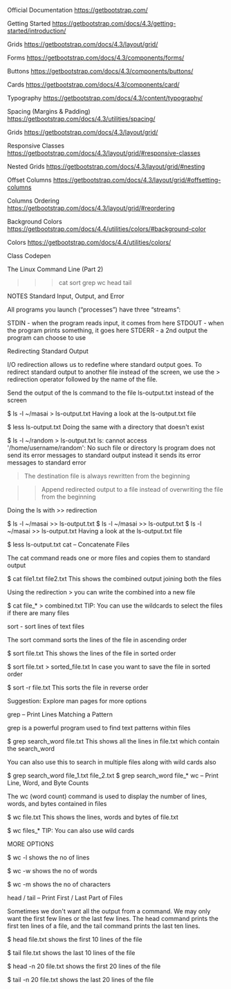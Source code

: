 Official Documentation https://getbootstrap.com/

Getting Started https://getbootstrap.com/docs/4.3/getting-started/introduction/

Grids
https://getbootstrap.com/docs/4.3/layout/grid/

Forms
https://getbootstrap.com/docs/4.3/components/forms/

Buttons
https://getbootstrap.com/docs/4.3/components/buttons/

Cards
https://getbootstrap.com/docs/4.3/components/card/

Typography
https://getbootstrap.com/docs/4.3/content/typography/

Spacing (Margins & Padding)
https://getbootstrap.com/docs/4.3/utilities/spacing/


Grids
https://getbootstrap.com/docs/4.3/layout/grid/

Responsive Classes
https://getbootstrap.com/docs/4.3/layout/grid/#responsive-classes

Nested Grids
https://getbootstrap.com/docs/4.3/layout/grid/#nesting

Offset Columns
https://getbootstrap.com/docs/4.3/layout/grid/#offsetting-columns

Columns Ordering
https://getbootstrap.com/docs/4.3/layout/grid/#reordering

Background Colors https://getbootstrap.com/docs/4.4/utilities/colors/#background-color

Colors https://getbootstrap.com/docs/4.4/utilities/colors/

Class Codepen

The Linux Command Line (Part 2)

> >> cat sort grep wc head tail

NOTES
Standard Input, Output, and Error

All programs you launch (“processes”) have three “streams”:

STDIN - when the program reads input, it comes from here STDOUT - when the program prints something, it goes here STDERR - a 2nd output the program can choose to use

Redirecting Standard Output

I/O redirection allows us to redefine where standard output goes. To redirect standard output to another file instead of the screen, we use the > redirection operator followed by the name of the file.

Send the output of the ls command to the file ls-output.txt instead of the screen

$ ls -l ~/masai > ls-output.txt
Having a look at the ls-output.txt file

$ less ls-output.txt
Doing the same with a directory that doesn't exist

$ ls -l ~/random > ls-output.txt
ls: cannot access '/home/username/random': No such file or directory
ls program does not send its error messages to standard output instead it sends its error messages to standard error

> The destination file is always rewritten from the beginning

>> Append redirected output to a file instead of overwriting the file from the beginning

Doing the ls with >> redirection

$ ls -l ~/masai >> ls-output.txt
$ ls -l ~/masai >> ls-output.txt
$ ls -l ~/masai >> ls-output.txt
Having a look at the ls-output.txt file

$ less ls-output.txt
cat – Concatenate Files

The cat command reads one or more files and copies them to standard output

$ cat file1.txt file2.txt
This shows the combined output joining both the files

Using the redirection > you can write the combined into a new file

$ cat file_* > combined.txt
TIP: You can use the wildcards to select the files if there are many files

sort - sort lines of text files

The sort command sorts the lines of the file in ascending order

$ sort file.txt
This shows the lines of the file in sorted order

$ sort file.txt > sorted_file.txt
In case you want to save the file in sorted order

$ sort -r file.txt
This sorts the file in reverse order

Suggestion: Explore man pages for more options

grep – Print Lines Matching a Pattern

grep is a powerful program used to find text patterns within files

$ grep search_word file.txt
This shows all the lines in file.txt which contain the search_word

You can also use this to search in multiple files along with wild cards also

$ grep search_word file_1.txt file_2.txt 
$ grep search_word file_*
wc – Print Line, Word, and Byte Counts

The wc (word count) command is used to display the number of lines, words, and bytes contained in files

$ wc file.txt
This shows the lines, words and bytes of file.txt

$ wc files_*
TIP: You can also use wild cards

MORE OPTIONS

$ wc -l
shows the no of lines

$ wc -w
shows the no of words

$ wc -m
shows the no of characters

head / tail – Print First / Last Part of Files

Sometimes we don't want all the output from a command. We may only want the first few lines or the last few lines. The head command prints the first ten lines of a file, and the tail command prints the last ten lines.

$ head file.txt
shows the first 10 lines of the file

$ tail file.txt
shows the last 10 lines of the file

$ head -n 20 file.txt
shows the first 20 lines of the file

$ tail -n 20 file.txt
shows the last 20 lines of the file